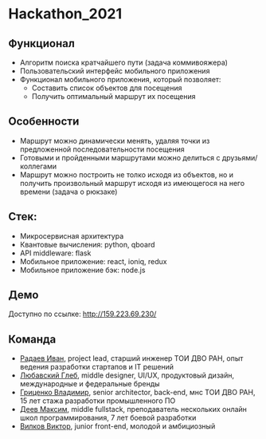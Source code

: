 # Hackathon_2021

## Функционал
- Алгоритм поиска кратчайшего пути (задача коммивояжера)
- Пользовательский интерфейс мобильного приложения
- Функционал мобильного приложения, который позволяет:
  - Составить список объектов для посещения
  - Получить оптимальный маршрут их посещения

## Особенности
- Маршрут можно динамически менять, удаляя точки из предложенной последовательности посещения
- Готовыми и пройденными маршрутами можно делиться с друзьями/коллегами
- Маршрут можно построить не толко исходя из объектов, но и получить произвольный маршрут исходя из имеющегося на него времени (задача о рюкзаке)

## Стек:
- Микросервисная архитектура
- Квантовые вычисления: python, qboard
- API middleware: flask
- Мобильное приложение: react, ioniq, redux
- Мобильное приложение бэк: node.js

## Демо
Доступно по ссылке: http://159.223.69.230/



## Команда
- [Радаев Иван](https://t.me/MarsherSus), project lead, старший инженер ТОИ ДВО РАН, опыт ведения разработки стартапов и IT решений
- [Любавский Глеб](https://t.me/Liubavskii_Gleb), middle designer, UI/UX, продуктовый дизайн, международные и федеральные бренды
- [Гриценко Владимир](https://t.me/Amiwriter), senior architector, back-end, мнс ТОИ ДВО РАН, 15 лет стажа разработки промышленного ПО
- [Деев Максим](https://t.me/MaksDeev), middle fullstack, преподаватель нескольких онлайн школ программирования, 7 лет боевой разработки
- [Вилков Виктор](https://t.me/moskoviy), junior front-end, молодой и амбициозный 
